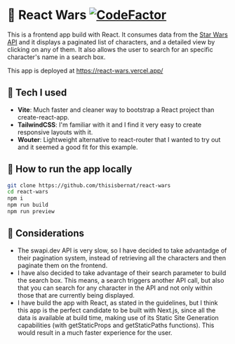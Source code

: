# 🌌 React Wars [![CodeFactor](https://www.codefactor.io/repository/github/thisisbernat/react-wars/badge)](https://www.codefactor.io/repository/github/thisisbernat/react-wars)

This is a frontend app build with React. It consumes data from the [Star Wars API](https://swapi.dev/) and it displays a paginated list of characters, and a detailed view by clicking on any of them. It also allows the user to search for an specific character's name in a search box.

This app is deployed at https://react-wars.vercel.app/

## 🧮 Tech I used

- __Vite__: Much faster and cleaner way to bootstrap a React project than create-react-app. 
- __TailwindCSS__: I'm familiar with it and I find it very easy to create responsive layouts with it. 
- __Wouter__: Lightweight alternative to react-router that I wanted to try out and it seemed a good fit for this example.

## 🛫 How to run the app locally
```bash
git clone https://github.com/thisisbernat/react-wars
cd react-wars
npm i
npm run build
npm run preview
```

## 💭 Considerations

- The swapi.dev API is very slow, so I have decided to take advantadge of their pagination system, instead of retrieving all the characters and then paginate them on the frontend.
- I have also decided to take advantage of their search parameter to build the search box. This means, a search triggers another API call, but also that you can search for any character in the API and not only within those that are currently being displayed.
- I have build the app with React, as stated in the guidelines, but I think this app is the perfect candidate to be built with Next.js, since all the data is available at build time, making use of its Static Site Generation capabilities (with getStaticProps and getStaticPaths functions). This would result in a much faster experience for the user.


